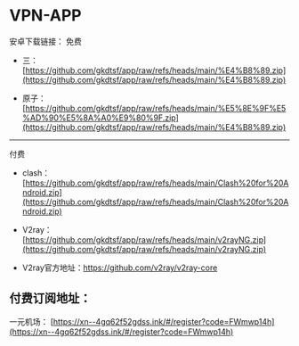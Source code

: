 # VPN-APP

安卓下载链接：
免费
* 三：[https://github.com/gkdtsf/app/raw/refs/heads/main/%E4%B8%89.zip](https://github.com/gkdtsf/app/raw/refs/heads/main/%E4%B8%89.zip)


* 原子：[https://github.com/gkdtsf/app/raw/refs/heads/main/%E5%8E%9F%E5%AD%90%E5%8A%A0%E9%80%9F.zip](https://github.com/gkdtsf/app/raw/refs/heads/main/%E4%B8%89.zip)
---------------------------------------------------------------------------------------------------------

付费
* clash：[https://github.com/gkdtsf/app/raw/refs/heads/main/Clash%20for%20Android.zip](https://github.com/gkdtsf/app/raw/refs/heads/main/Clash%20for%20Android.zip)


* V2ray：[https://github.com/gkdtsf/app/raw/refs/heads/main/v2rayNG.zip](https://github.com/gkdtsf/app/raw/refs/heads/main/v2rayNG.zip)
* V2ray官方地址：https://github.com/v2ray/v2ray-core


## 付费订阅地址：
一元机场：
[https://xn--4gq62f52gdss.ink/#/register?code=FWmwp14h](https://xn--4gq62f52gdss.ink/#/register?code=FWmwp14h)
